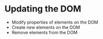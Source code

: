 # Updating the DOM

* Modify properties of elements on the DOM
* Create new elements on the DOM
* Remove elements from the DOM